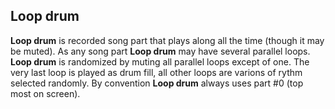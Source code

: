 ## Loop drum

**Loop drum** is recorded song part that plays along all the time (though it may be muted).
As any song part **Loop drum** may have several parallel loops.    
**Loop drum** is randomized by muting all parallel loops except of one. The very
last loop is played as drum fill, all other loops are varions of rythm selected randomly. By convention **Loop drum**
always uses part #0 (top most on screen).